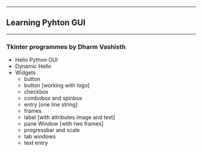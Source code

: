 ***
## Learning Pyhton GUI
***
### Tkinter programmes by **Dharm Vashisth**
- Hello Python GUI
- Dynamic Hello
- Widgets
  - button
  - button [working with logo]
  - checkbox
  - combobox and spinbox
  - entry [one line string]
  - frames
  - label [with attributes image and text]
  - pane Window [with two frames]
  - progressbar and scale
  - tab windows
  - text entry